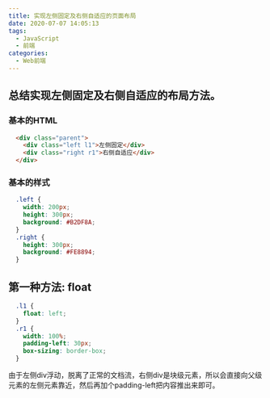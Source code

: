```yaml
---
title: 实现左侧固定及右侧自适应的页面布局
date: 2020-07-07 14:05:13
tags:
  - JavaScript
  - 前端
categories:
  - Web前端
---
```

## 总结实现左侧固定及右侧自适应的布局方法。

### 基本的HTML
```HTML
  <div class="parent">
    <div class="left l1">左侧固定</div>
    <div class="right r1">右侧自适应</div>
  </div>
```

### 基本的样式
```CSS
  .left {
    width: 200px;
    height: 300px;
    background: #B2DF8A;
  }
  .right {
    height: 300px;
    background: #FE8894;
  }
```

## 第一种方法: float
```CSS
  .l1 {
    float: left;
  }
  .r1 {
    width: 100%;
    padding-left: 30px;
    box-sizing: border-box;
  }
```
由于左侧div浮动，脱离了正常的文档流，右侧div是块级元素，所以会直接向父级元素的左侧元素靠近，然后再加个padding-left把内容推出来即可。

